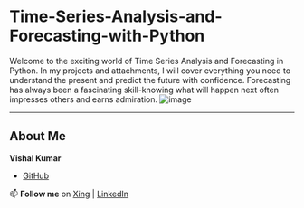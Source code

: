 # Time-Series-Analysis-and-Forecasting-with-Python
Welcome to the exciting world of Time Series Analysis and Forecasting in Python.  In my projects and attachments, I will cover everything you need to understand the present and predict the future with confidence.  Forecasting has always been a fascinating skill-knowing what will happen next often impresses others and earns admiration.
![image](https://github.com/user-attachments/assets/4b2a9a38-9259-475c-8b34-cf0b4d0e6b7a)

----

## About Me

**Vishal Kumar**
- [GitHub](https://github.com/VishalKumar-GitHub/Car-Price-Prediction-)

📫 **Follow me** on [Xing](https://www.xing.com/profile/Vishal_Kumar055381/web_profiles?expandNeffi=true) | [LinkedIn](https://www.linkedin.com/in/vishal-kumar-819585275/)
